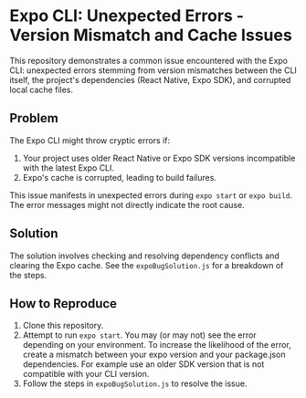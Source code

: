 # Expo CLI: Unexpected Errors - Version Mismatch and Cache Issues

This repository demonstrates a common issue encountered with the Expo CLI: unexpected errors stemming from version mismatches between the CLI itself, the project's dependencies (React Native, Expo SDK), and corrupted local cache files.

## Problem

The Expo CLI might throw cryptic errors if:

1.  Your project uses older React Native or Expo SDK versions incompatible with the latest Expo CLI.
2.  Expo's cache is corrupted, leading to build failures.

This issue manifests in unexpected errors during `expo start` or `expo build`.  The error messages might not directly indicate the root cause.

## Solution

The solution involves checking and resolving dependency conflicts and clearing the Expo cache.  See the `expoBugSolution.js` for a breakdown of the steps.

## How to Reproduce

1. Clone this repository.
2.  Attempt to run `expo start`. You may (or may not) see the error depending on your environment.  To increase the likelihood of the error, create a mismatch between your expo version and your package.json dependencies. For example use an older SDK version that is not compatible with your CLI version. 
3.  Follow the steps in `expoBugSolution.js` to resolve the issue. 